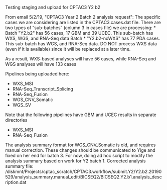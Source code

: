 Testing staging and upload for CPTAC3 Y2 b2

From email 5/2/19, "CPTAC3 Year 2 Batch 2 analysis request":
    The specific cases we are considering are listed in the CPTAC3.cases.dat
    file.  There are two types of “sub-batches” (column 3 in cases file) we are
    processing:
    * Batch "Y2.b2" has 56 cases, 17 GBM and 39 UCEC.  This sub-batch has WXS,
      WGS, and RNA-Seq data Batch 
    * "Y2.b2-noWXS" has 77 PDA cases.  This sub-batch has WGS, and RNA-Seq data.
      DO NOT process WXS data (even if it is available) since it will be replaced
      at a later time.

As a result, WXS-based analyses will have 56 cases, while RNA-Seq and WGS analyses will have 133 cases

Pipelines being uploaded here:
* WXS_MSI
* RNA-Seq_Transcript_Splicing
* RNA-Seq_Fusion
* WGS_CNV_Somatic
* WGS_SV

Note that the following pipelines have GBM and UCEC results in separate directories
* WXS_MSI
* RNA-Seq_Fusion

The analysis summary format for WGS_CNV_Somatic is old, and requires manual correction.
These changes should be communicated to Yige and fixed on her end for batch 3.  For now,
doing ad hoc script to modify the analysis summary based on work for Y2 batch 1.
Corrected analysis summary file:
    /diskmnt/Projects/cptac_scratch/CPTAC3.workflow/submit.Y2/Y2.b2.20190529/analysis_summary.manual_edit/BICSEQ2/BICSEQ2.Y2.b1.analysis_description.dat
